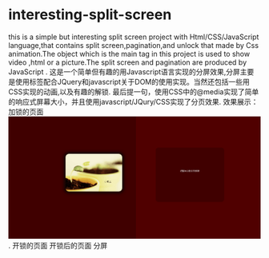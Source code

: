 # interesting-split-screen
this is a simple but interesting split screen project with Html/CSS/JavaScript language,that contains split screen,pagination,and unlock that made by Css animation.The object which is the main tag in this project  is used to show video ,html or a picture.The split screen and pagination are produced by JavaScript .
这是一个简单但有趣的用Javascript语言实现的分屏效果,分屏主要是使用<object>标签配合JQuery和javascript关于DOM的使用实现。当然还包括一些用CSS实现的动画,以及有趣的解锁.
最后提一句，使用CSS中的@media实现了简单的响应式屏幕大小，并且使用javascript/JQury/CSS实现了分页效果.
效果展示：
加锁的页面
![](https://github.com/xiaobingscuer/interesting-split-screen/blob/master/img/lock.png).
开锁的页面
开锁后的页面
分屏
